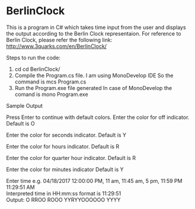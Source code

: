 # BerlinClock
 This is a program in C# which takes time input from the user and displays the output according to the Berlin Clock representaion. For reference to Berlin Clock, please refer the following link:   http://www.3quarks.com/en/BerlinClock/

Steps to run the code:
1) cd cd BerlinClock/
2) Compile the Program.cs file.
I am using MonoDevelop IDE
So the command is
mcs Program.cs
3) Run the Program.exe file generated
In case of MonoDevelop the comand is
mono Program.exe

Sample Output

Press Enter to continue with default colors.
Enter the color for off indicator. Default is O

Enter the color for seconds indicator. Default is Y

Enter the color for hours indicator. Default is R

Enter the color for quarter hour indicator. Default is R

Enter the color for minutes indicator Default is Y

Enter time e.g. 04/18/2017 12:00:00 PM, 11 am, 11:45 am, 5 pm, 11:59 PM
11:29:51 AM
<br>Interpreted time in HH:mm:ss format is 11:29:51
<br>Output: O RROO ROOO YYRYYOOOOOO YYYY 
